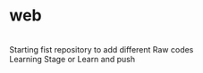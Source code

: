 # web
<br>
Starting fist repository to add different Raw codes 
<br>
Learning Stage or Learn and push
